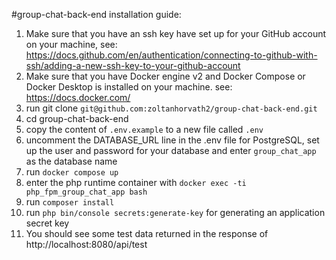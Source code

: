 #group-chat-back-end installation guide:

1. Make sure that you have an ssh key have set up for your GitHub account on your machine, see: https://docs.github.com/en/authentication/connecting-to-github-with-ssh/adding-a-new-ssh-key-to-your-github-account
2. Make sure that you have Docker engine v2 and Docker Compose or Docker Desktop is installed on your machine. see: https://docs.docker.com/
3. run git clone `git@github.com:zoltanhorvath2/group-chat-back-end.git`
4. cd group-chat-back-end
5. copy the content of `.env.example` to a new file called `.env`
6. uncomment the DATABASE_URL line in the .env file for PostgreSQL, set up the user and password for your database and enter `group_chat_app` as the database name
7. run `docker compose up`
8. enter the php runtime container with `docker exec -ti php_fpm_group_chat_app bash`
9. run `composer install`
10. run `php bin/console secrets:generate-key` for generating an application secret key
11. You should see some test data returned in the response of http://localhost:8080/api/test
